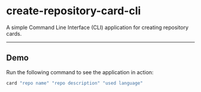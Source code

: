 # create-repository-card-cli

A simple Command Line Interface (CLI) application for creating repository cards.

---

## Demo

Run the following command to see the application in action:

```bash
card "repo name" "repo description" "used language"
```
